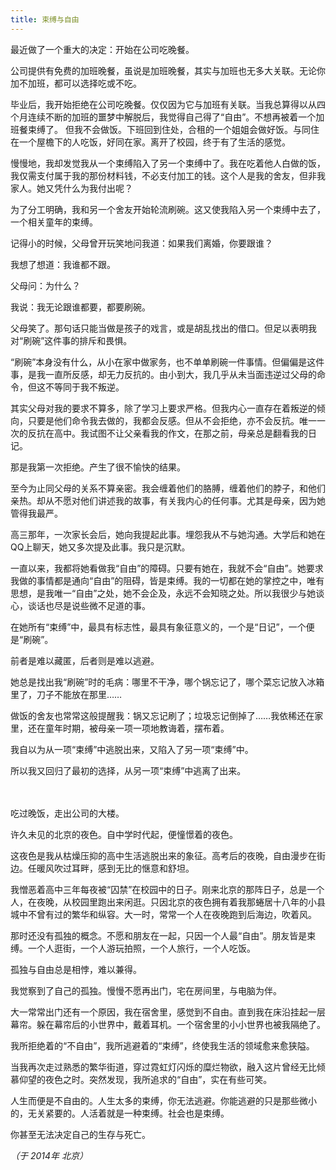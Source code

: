 ```yaml
---
title: 束缚与自由
---
```


最近做了一个重大的决定：开始在公司吃晚餐。

公司提供有免费的加班晚餐，虽说是加班晚餐，其实与加班也无多大关联。无论你加不加班，都可以选择吃或不吃。

毕业后，我开始拒绝在公司吃晚餐。仅仅因为它与加班有关联。当我总算得以从四个月连续不断的加班的噩梦中解脱后，我觉得自己得了“自由”。不想再被着一个加班餐束缚了。
但我不会做饭。下班回到住处，合租的一个姐姐会做好饭。与同住在一个屋檐下的人吃饭，好同在家。离开了校园，终于有了生活的感觉。

慢慢地，我却发觉我从一个束缚陷入了另一个束缚中了。我在吃着他人白做的饭，我仅需支付属于我的那份材料钱，不必支付加工的钱。这个人是我的舍友，但非我家人。她又凭什么为我付出呢？

为了分工明确，我和另一个舍友开始轮流刷碗。这又使我陷入另一个束缚中去了，一个相关童年的束缚。

记得小的时候，父母曾开玩笑地问我道：如果我们离婚，你要跟谁？

我想了想道：我谁都不跟。

父母问：为什么？

我说：我无论跟谁都要，都要刷碗。

父母笑了。那句话只能当做是孩子的戏言，或是胡乱找出的借口。但足以表明我对“刷碗”这件事的排斥和畏惧。

“刷碗”本身没有什么，从小在家中做家务，也不单单刷碗一件事情。但偏偏是这件事，是我一直所反感，却无力反抗的。由小到大，我几乎从未当面违逆过父母的命令，但这不等同于我不叛逆。

其实父母对我的要求不算多，除了学习上要求严格。但我内心一直存在着叛逆的倾向，只要是他们命令我去做的，我都会反感。但从不会拒绝，亦不会反抗。唯一一次的反抗在高中。我试图不让父亲看我的作文，在那之前，母亲总是翻看我的日记。

那是我第一次拒绝。产生了很不愉快的结果。

至今为止同父母的关系不算亲密。我会缠着他们的胳膊，缠着他们的脖子，和他们亲热。却从不愿对他们讲述我的故事，有关我内心的任何事。尤其是母亲，因为她管得我最严。

高三那年，一次家长会后，她向我提起此事。埋怨我从不与她沟通。大学后和她在QQ上聊天，她又多次提及此事。我只是沉默。

一直以来，我都将她看做我“自由”的障碍。只要有她在，我就不会“自由”。她要求我做的事情都是通向“自由”的阻碍，皆是束缚。我的一切都在她的掌控之中，唯有思想，是我唯一“自由”之处，她不会企及，永远不会知晓之处。所以我很少与她谈心，谈话也尽是说些微不足道的事。

在她所有“束缚”中，最具有标志性，最具有象征意义的，一个是“日记”，一个便是“刷碗”。

前者是难以藏匿，后者则是难以逃避。

她总是找出我“刷碗”时的毛病：哪里不干净，哪个锅忘记了，哪个菜忘记放入冰箱里了，刀子不能放在那里……

做饭的舍友也常常这般提醒我：锅又忘记刷了；垃圾忘记倒掉了……我依稀还在家里，还在童年时期，被母亲一项一项地教诲着，摆布着。

我自以为从一项“束缚”中逃脱出来，又陷入了另一项“束缚”中。

所以我又回归了最初的选择，从另一项“束缚”中逃离了出来。

　 

吃过晚饭，走出公司的大楼。

许久未见的北京的夜色。自中学时代起，便憧憬着的夜色。

这夜色是我从枯燥压抑的高中生活逃脱出来的象征。高考后的夜晚，自由漫步在街边。任暖风吹过耳畔，感到无比的惬意和舒坦。

我憎恶着高中三年每夜被“囚禁”在校园中的日子。刚来北京的那阵日子，总是一个人，在夜晚，从校园里跑出来闲逛。只因北京的夜色拥有着我那蜷居十八年的小县城中不曾有过的繁华和纵容。大一时，常常一个人在夜晚跑到后海边，吹着风。

那时还没有孤独的概念。不愿和朋友在一起，只因一个人最“自由”。朋友皆是束缚。一个人逛街，一个人游玩拍照，一个人旅行，一个人吃饭。

孤独与自由总是相悖，难以兼得。

我觉察到了自己的孤独。慢慢不愿再出门，宅在房间里，与电脑为伴。

大一常常出门还有一个原因，我在宿舍里，感觉到不自由。直到我在床沿挂起一层幕帘。躲在幕帘后的小世界中，戴着耳机。一个宿舍里的小小世界也被我隔绝了。

我所拒绝着的“不自由”，我所逃避着的“束缚”，终使我生活的领域愈来愈狭隘。

当我再次走过熟悉的繁华街道，穿过霓虹灯闪烁的糜烂物欲，融入这片曾经无比倾慕仰望的夜色之时。突然发现，我所追求的“自由”，实在有些可笑。

人生而便是不自由的。人生太多的束缚，你无法逃避。你能逃避的只是那些微小的，无关紧要的。人活着就是一种束缚。社会也是束缚。

你甚至无法决定自己的生存与死亡。

*（于 2014年 北京）*
